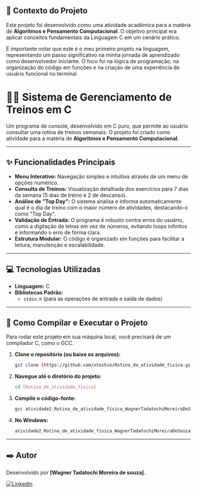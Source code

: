 ## 🎯 Contexto do Projeto

Este projeto foi desenvolvido como uma atividade acadêmica para a matéria de **Algoritmos e Pensamento Computacional**. O objetivo principal era aplicar conceitos fundamentais da Linguagem C em um cenário prático.

É importante notar que este é o meu primeiro projeto na linguagem, representando um passo significativo na minha jornada de aprendizado como desenvolvedor iniciante. O foco foi na lógica de programação, na organização do código em funções e na criação de uma experiência de usuário funcional no terminal.


# 🏋️‍♂️ Sistema de Gerenciamento de Treinos em C

Um programa de console, desenvolvido em C puro, que permite ao usuário consultar uma rotina de treinos semanais. O projeto foi criado como atividade para a matéria de **Algoritmos e Pensamento Computacional**.

---

## ✨ Funcionalidades Principais

- **Menu Interativo:** Navegação simples e intuitiva através de um menu de opções numérico.
- **Consulta de Treinos:** Visualização detalhada dos exercícios para 7 dias da semana (5 dias de treino e 2 de descanso).
- **Análise de "Top Day":** O sistema analisa e informa automaticamente qual é o dia de treino com o maior número de atividades, destacando-o como "Top Day".
- **Validação de Entrada:** O programa é robusto contra erros do usuário, como a digitação de letras em vez de números, evitando loops infinitos e informando o erro de forma clara.
- **Estrutura Modular:** O código é organizado em funções para facilitar a leitura, manutenção e escalabilidade.

---

## 💻 Tecnologias Utilizadas

- **Linguagem:** C
- **Bibliotecas Padrão:**
  - `stdio.h` (para as operações de entrada e saída de dados)

---

## 🚀 Como Compilar e Executar o Projeto

Para rodar este projeto em sua máquina local, você precisará de um compilador C, como o GCC.

1.  **Clone o repositório (ou baixe os arquivos):**
    ```bash
    git clone (https://github.com/xtoshie/Rotina_de_atividade_fisica.git)
    ```

2.  **Navegue até o diretório do projeto:**
    ```bash
    cd [Rotina_de_atividade_fisica]
    ```

3.  **Compile o código-fonte:**
    ```c
    gcc atividade2_Rotina_de_atividade_física_WagnerTadatochiMoreiraDeSouza.c
    ```

 4. **No Windows:**
      ```bash
      atividade2_Rotina_de_atividade_física_WagnerTadatochiMoreiraDeSouza.exe
      ```

---

## ✒️ Autor

Desenvolvido por **[Wagner Tadatochi Moreira de souza]**.

[![LinkedIn](https://img.shields.io/badge/LinkedIn-0077B5?style=for-the-badge&logo=linkedin&logoColor=white)](https://www.linkedin.com/in/wagner-tadatochi)
